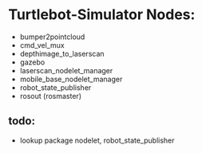 # Turtlebot-Simulator Nodes:

- bumper2pointcloud
- cmd_vel_mux
- depthimage_to_laserscan
- gazebo
- laserscan_nodelet_manager
- mobile_base_nodelet_manager
- robot_state_publisher
- rosout (rosmaster)

## todo:

- lookup package nodelet, robot_state_publisher
